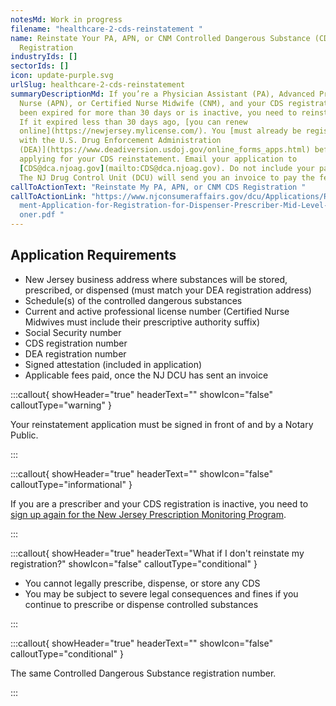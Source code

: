 ```yaml
---
notesMd: Work in progress
filename: "healthcare-2-cds-reinstatement "
name: Reinstate Your PA, APN, or CNM Controlled Dangerous Substance (CDS)
  Registration
industryIds: []
sectorIds: []
icon: update-purple.svg
urlSlug: healthcare-2-cds-reinstatement
summaryDescriptionMd: If you’re a Physician Assistant (PA), Advanced Practice
  Nurse (APN), or Certified Nurse Midwife (CNM), and your CDS registration has
  been expired for more than 30 days or is inactive, you need to reinstate it.
  If it expired less than 30 days ago, [you can renew
  online](https://newjersey.mylicense.com/). You [must already be registered
  with the U.S. Drug Enforcement Administration
  (DEA)](https://www.deadiversion.usdoj.gov/online_forms_apps.html) before
  applying for your CDS reinstatement. Email your application to
  [CDS@dca.njoag.gov](mailto:CDS@dca.njoag.gov). Do not include your payment.
  The NJ Drug Control Unit (DCU) will send you an invoice to pay the fee online.
callToActionText: "Reinstate My PA, APN, or CNM CDS Registration "
callToActionLink: "https://www.njconsumeraffairs.gov/dcu/Applications/Reinstate\
  ment-Application-for-Registration-for-Dispenser-Prescriber-Mid-Level-Practiti\
  oner.pdf "
---
```

## Application Requirements



* New Jersey business address where substances will be stored, prescribed, or dispensed (must match your DEA registration address)
* Schedule(s) of the controlled dangerous substances
* Current and active professional license number (Certified Nurse Midwives must include their prescriptive authority suffix)
* Social Security number
* CDS registration number
* DEA registration number
* Signed attestation (included in application)
* Applicable fees paid, once the NJ DCU has sent an invoice

:::callout{ showHeader="true" headerText="" showIcon="false" calloutType="warning" }

Your reinstatement application must be signed in front of and by a Notary Public.

:::

:::callout{ showHeader="true" headerText="" showIcon="false" calloutType="informational" }

If you are a prescriber and your CDS registration is inactive, you need to [sign up again for the New Jersey Prescription Monitoring Program](https://www.njconsumeraffairs.gov/pmp/Pages/register.aspx).

:::

:::callout{ showHeader="true" headerText="What if I don't reinstate my registration?" showIcon="false" calloutType="conditional" }



* You cannot legally prescribe, dispense, or store any CDS
* You may be subject to severe legal consequences and fines if you continue to prescribe or dispense controlled substances

:::

:::callout{ showHeader="true" headerText="" showIcon="false" calloutType="conditional" }

The same Controlled Dangerous Substance registration number.

:::
